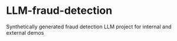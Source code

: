 # LLM-fraud-detection
Synthetically generated fraud detection LLM project for internal and external demos
